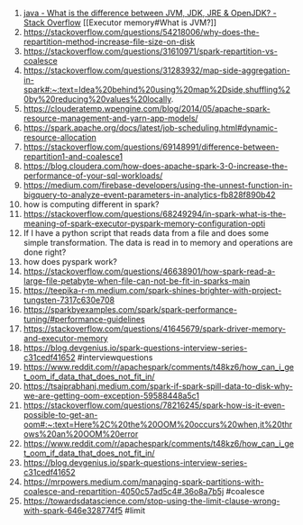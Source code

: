 1. [java - What is the difference between JVM, JDK, JRE & OpenJDK? - Stack Overflow](https://stackoverflow.com/questions/11547458/what-is-the-difference-between-jvm-jdk-jre-openjdk) [[Executor memory#What is JVM?]]
2. https://stackoverflow.com/questions/54218006/why-does-the-repartition-method-increase-file-size-on-disk
3. https://stackoverflow.com/questions/31610971/spark-repartition-vs-coalesce
4. https://stackoverflow.com/questions/31283932/map-side-aggregation-in-spark#:~:text=Idea%20behind%20using%20map%2Dside,shuffling%20by%20reducing%20values%20locally.
5. https://clouderatemp.wpengine.com/blog/2014/05/apache-spark-resource-management-and-yarn-app-models/
6. https://spark.apache.org/docs/latest/job-scheduling.html#dynamic-resource-allocation
7. https://stackoverflow.com/questions/69148991/difference-between-repartition1-and-coalesce1
8. https://blog.cloudera.com/how-does-apache-spark-3-0-increase-the-performance-of-your-sql-workloads/
9. https://medium.com/firebase-developers/using-the-unnest-function-in-bigquery-to-analyze-event-parameters-in-analytics-fb828f890b42
10. how is computing different in spark?
11. https://stackoverflow.com/questions/68249294/in-spark-what-is-the-meaning-of-spark-executor-pyspark-memory-configuration-opti
12. If I have a python script that reads data from a file and does some simple transformation. The data is read in to memory and operations are done right?
13. how does pyspark work?
14. https://stackoverflow.com/questions/46638901/how-spark-read-a-large-file-petabyte-when-file-can-not-be-fit-in-sparks-main
15. https://teepika-r-m.medium.com/spark-shines-brighter-with-project-tungsten-7317c630e708
16. https://sparkbyexamples.com/spark/spark-performance-tuning/#performance-guidelines
17. https://stackoverflow.com/questions/41645679/spark-driver-memory-and-executor-memory
18. https://blog.devgenius.io/spark-questions-interview-series-c31cedf41652 #interviewquestions
19. https://www.reddit.com/r/apachespark/comments/t48kz6/how_can_i_get_oom_if_data_that_does_not_fit_in/
20. https://tsaiprabhanj.medium.com/spark-if-spark-spill-data-to-disk-why-we-are-getting-oom-exception-59588448a5c1
21. https://stackoverflow.com/questions/78216245/spark-how-is-it-even-possible-to-get-an-oom#:~:text=Here%2C%20the%20OOM%20occurs%20when,it%20throws%20an%20OOM%20error
22. https://www.reddit.com/r/apachespark/comments/t48kz6/how_can_i_get_oom_if_data_that_does_not_fit_in/
23. https://blog.devgenius.io/spark-questions-interview-series-c31cedf41652
24. https://mrpowers.medium.com/managing-spark-partitions-with-coalesce-and-repartition-4050c57ad5c4#.36o8a7b5j #coalesce
25. https://towardsdatascience.com/stop-using-the-limit-clause-wrong-with-spark-646e328774f5 #limit